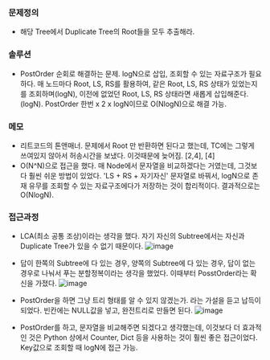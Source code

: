 ### 문제정의 
- 해당 Tree에서 Duplicate Tree의 Root들을 모두 추출해라.

### 솔루션
- PostOrder 순회로 해결하는 문제. logN으로 삽입, 조회할 수 있는 자료구조가 필요하다. 매 노드마다 Root, LS, RS를 활용하여, 같은 Root, LS, RS 상태가 있었는지를 조회하며(logN), 이전에 없었던 Root, LS, RS 상태라면 새롭게 삽입해준다. (logN). PostOrder 한번 x 2 x logN이므로 O(NlogN)으로 해결 가능.  

### 메모
- 리트코드의 톤앤매너. 문제에서 Root 만 반환하면 된다고 했는데, TC에는 그렇게 쓰여있지 않아서 허송시간을 보냈다. 이것때문에 늦어짐. [2,4], [4]
- O(N^N)으로 접근을 했다. 매 Node에서 문자열을 비교하겠다는 거였는데, 그것보다 훨씬 쉬운 방법이 있었다. 'LS + RS + 자기자신' 문자열로 바꿔서, logN으로 존재 유무를 조회할 수 있는 자료구조에다가 저장하는 것이 합리적이다. 결과적으로는 O(NlogN). 

### 접근과정
- LCA(최소 공통 조상)이라는 생각을 했다. 자기 자신의 Subtree에서는 자신과 Duplicate Tree가 있을 수 없기 때문이다. 
![image](https://user-images.githubusercontent.com/16419202/221883110-0b8314c8-13d0-4ded-bcc6-633209104d56.png)

- 답이 한쪽의 Subtree에 다 있는 경우, 양쪽의 Subtree에 다 있는 경우, 답이 없는 경우로 나눠서 푸는 분할정복이라는 생각을 했었다. 이때부터 PosstOrder라는 확신을 가졌다. 
![image](https://user-images.githubusercontent.com/16419202/221883480-6135ab6f-8b26-4bc9-8a44-85d46cbcc454.png)

- PostOrder을 하면 그냥 트리 형태를 알 수 있지 않겠는가. 라는 가설을 듣고 납득이 되었다. 빈칸에는 NULL값을 넣고, 완전트리로 만들면 된다. 
![image](https://user-images.githubusercontent.com/16419202/221883726-4e9b759f-29b3-422e-ab30-9e924862b9e2.png)

- PostOrder를 하고, 문자열을 비교해주면 되겠다고 생각했는데, 이것보다 더 효과적인 것은 Python 상에서 Counter, Dict 등을 사용하는 것이 훨씬 좋은 접근이었다. Key값으로 조회할 때 logN에 접근 가능.
